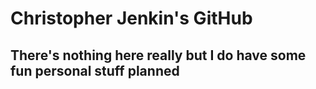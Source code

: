 # Christopher Jenkin's GitHub
## There's nothing here really but I do have some fun personal stuff planned
